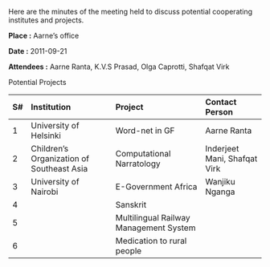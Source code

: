 Here are the minutes of the meeting held to discuss potential cooperating institutes and projects.


**Place :** Aarne’s office

**Date :** 2011-09-21

**Attendees :** Aarne Ranta, K.V.S Prasad, Olga Caprotti, Shafqat Virk

Potential Projects


|**S#**|**Institution**|**Project**|**Contact Person**|
|:-----|:--------------|:----------|:-----------------|
|1     |University of Helsinki|Word-net in GF|Aarne Ranta       |
|2     |Children’s Organization of Southeast Asia| Computational Narratology|Inderjeet Mani, Shafqat Virk|
|3     |University of Nairobi|E-Government Africa|Wanjiku Nganga    |
|4     |               |Sanskrit   |                  |
|5     |               |Multilingual Railway Management System|                  |
|6     |               |Medication to rural people	|                  |


